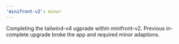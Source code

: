 ```yaml
---
'minifront-v2': minor
---
```


Completing the tailwind-v4 ugprade within minifront-v2. Previous in-complete upgrade broke the app and required minor adaptions.
